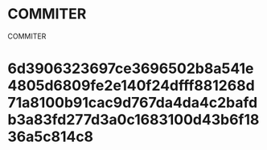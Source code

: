 # COMMITER
COMMITER






# 6d3906323697ce3696502b8a541e4805d6809fe2e140f24dfff881268d71a8100b91cac9d767da4da4c2bafdb3a83fd277d3a0c1683100d43b6f1836a5c814c8
